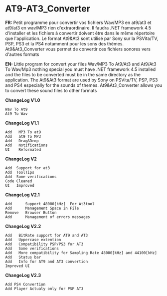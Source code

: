 # AT9-AT3_Converter

**FR:** Petit programme pour convertir vos fichiers Wav/MP3 en at9/at3 et at9/at3 en wav/MP3 rien d'extraordinaire. Il faudra .NET framework 4.5 d'installer et les fichiers à convertir
doivent être dans le même répertoire que l'application.
Le format At9&At3 sont utilisé par Sony sur la PSVita/TV, PSP, PS3 et la PS4 notamment pour les sons des thèmes.
At9&At3_Converter vous permet de convertir ces fichiers sonores vers d'autres formats


**EN:** Little program for convert your files Wav/MP3 To At9/At3 and At9/At3 To Wav/Mp3 nothing special you must have .NET framework 4.5 installed and the files to be converted must be in the same directory as the application.
The At9&At3 format are used by Sony on PSVita/TV, PSP, PS3 and PS4 especially for the sounds of themes.
At9&At3_Converter allows you to convert these sound files to other formats 


**ChangeLog V1.0**

    Wav To At9
    At9 To Wav

**ChangeLog  V1.1**

    Add   MP3 To at9
    Add   at9 To MP3
    Add   Drag&Drop
    Add   Notifications
    UI    Reformated

**ChangeLog  V2**

    Add  Support for at3
    Add  ToolTips
    Add  Some verifications
    Code Cleaned
    UI   Improved      

**ChangeLog V2.1**

    Add      Support 48000[kHz]  For At3tool
    Add      Management Space in File
    Remove   Browser Button
    Add      Management of errors messages

**ChangeLog V2.2**

    Add   BitRate support for AT9 and AT3
    Add   Uppercase extention
    Add   Compatibility PSP/PS3 for AT3
    Add   Some verifications
    Add   More compatibility for Sampling Rate 48000[kHz] and 44100[kHz]
    Add   Status bar
    Add   Info for AT9 and AT3 convertion 
    Improved UI

**ChangeLog V2.3**

    Add PS4 Convertion
    Add Player Actualy only for PSP AT3

